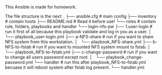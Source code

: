 This Ansible is made for homework.

The file structure is the next:
.
├── ansible.cfg		# main config
├── inventory		# contain hosts
├── README.md		# Read it before use!
└── roles		# contain rule, folders, playbooks and handler
    └── login-nfs-pw
        ├── 1.user-login			# run it first of all because this playbook validate and log in you as a user.
        │   └── playbook_user-login.yml
        ├── a-NFS-share				# run if you want to share NFS system from this workstation.
        │   └── playbook_NFS-share.yml
        ├── b-NFS-to-fstab			# run if you want to mounted NFS system mount to fstab.
        │   └── playbook_NFS-to-fstab.yml
        ├── c-change-password			# run if you want to change all users password except root.
        │   └── playbook_change-password.yml
        └── handler				# run this after playbook_NFS-to-fstab.yml becuase it will reboot system after fstab log present.
            └── handler.yml
